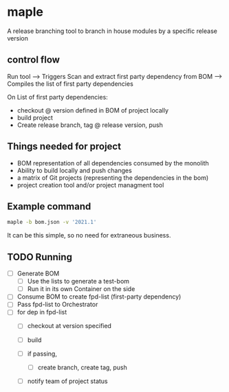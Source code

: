 # maple

A release branching tool to branch in house modules by a specific release version

## control flow

Run tool --> Triggers Scan and extract first party dependency from BOM
--> Compiles the list of first party dependencies

On List of first party dependencies:

- checkout @ version defined in BOM of project locally
- build project
- Create release branch, tag @ release version, push

## Things needed for project

- BOM representation of all dependencies consumed by the monolith
- Ability to build locally and push changes
- a matrix of Git projects (representing the dependencies in the bom)
- project creation tool and/or project managment tool

## Example command

```bash
maple -b bom.json -v '2021.1'
```

It can be this simple, so no need for extraneous business. 

## TODO Running
- [ ] Generate BOM
    - [ ] Use the lists to generate a test-bom
    - [ ] Run it in its own Container on the side
- [ ] Consume BOM to create fpd-list (first-party dependency)
- [ ] Pass fpd-list to Orchestrator
- [ ] for dep in fpd-list
    - [ ] checkout at version specified
    - [ ] build
    - [ ] if passing,
        - [ ] create branch, create tag, push
    - [ ] notify team of project status

